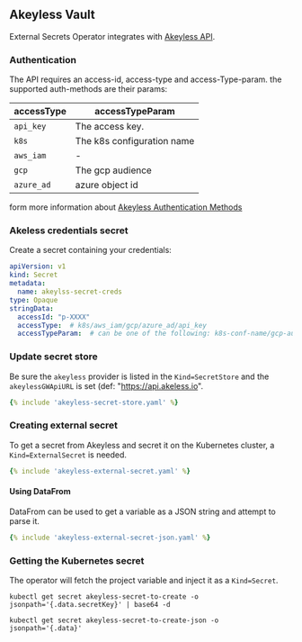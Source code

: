 ## Akeyless Vault

External Secrets Operator integrates with [Akeyless API](https://docs.akeyless.io/reference#v2).

### Authentication

The API requires an access-id, access-type and access-Type-param.
the supported auth-methods are their params:

| accessType  | accessTypeParam                                                                                                                                                                                                                      |
| ------------- | --------------------------------------------------------------------------------------------------------------------------------------------------------------------------------------------------------------------------------- |
| `api_key`      | The access key.                                                                                                                                     |
| `k8s`         | The k8s configuration name |
| `aws_iam` |   -                                                         |
| `gcp` |      The gcp audience                                                      |
| `azure_ad` |  azure object id                                                           |

form more information about [Akeyless Authentication Methods](https://docs.akeyless.io/docs/access-and-authentication-methods)

### Akeless credentials secret

Create a secret containing your credentials:

```yaml
apiVersion: v1
kind: Secret
metadata:
  name: akeylss-secret-creds
type: Opaque
stringData:
  accessId: "p-XXXX"
  accessType:  # k8s/aws_iam/gcp/azure_ad/api_key
  accessTypeParam:  # can be one of the following: k8s-conf-name/gcp-audience/azure-obj-id/access-key
```

### Update secret store
Be sure the `akeyless` provider is listed in the `Kind=SecretStore` and the `akeylessGWApiURL` is set (def: "https://api.akeless.io".

```yaml
{% include 'akeyless-secret-store.yaml' %}
```

### Creating external secret

To get a secret from Akeyless and secret it on the Kubernetes cluster, a `Kind=ExternalSecret` is needed.

```yaml
{% include 'akeyless-external-secret.yaml' %}
```

#### Using DataFrom

DataFrom can be used to get a variable as a JSON string and attempt to parse it.

```yaml
{% include 'akeyless-external-secret-json.yaml' %}
```

### Getting the Kubernetes secret
The operator will fetch the project variable and inject it as a `Kind=Secret`.
```
kubectl get secret akeyless-secret-to-create -o jsonpath='{.data.secretKey}' | base64 -d
```
```
kubectl get secret akeyless-secret-to-create-json -o jsonpath='{.data}'
```
